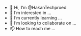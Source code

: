 - 👋 Hi, I’m @HakanTechproed
- 👀 I’m interested in ...
- 🌱 I’m currently learning ...
- 💞️ I’m looking to collaborate on ...
- 📫 How to reach me ...

<!---
HakanTechproed/HakanTechproed is a ✨ special ✨ repository because its `README.md` (this file) appears on your GitHub profile.
You can click the Preview link to take a look at your changes.
--->
